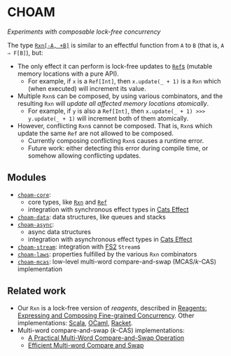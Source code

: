 <!--

   SPDX-License-Identifier: Apache-2.0
   Copyright 2016-2021 Daniel Urban and contributors listed in NOTICE.txt

   Licensed under the Apache License, Version 2.0 (the "License");
   you may not use this file except in compliance with the License.
   You may obtain a copy of the License at

       http://www.apache.org/licenses/LICENSE-2.0

   Unless required by applicable law or agreed to in writing, software
   distributed under the License is distributed on an "AS IS" BASIS,
   WITHOUT WARRANTIES OR CONDITIONS OF ANY KIND, either express or implied.
   See the License for the specific language governing permissions and
   limitations under the License.

--->

# CHOAM

*Experiments with composable lock-free concurrency*

The type [`Rxn[-A, +B]`](core/src/main/scala/dev/tauri/choam/Rxn.scala)
is similar to an effectful function from `A` to `B` (that is, `A ⇒ F[B]`), but:

- The only effect it can perform is lock-free updates to
  [`Ref`s](core/src/main/scala/dev/tauri/choam/Ref.scala)
  (mutable memory locations with a pure API).
  - For example, if `x` is a `Ref[Int]`, then `x.update(_ + 1)` is a `Rxn` which
    (when executed) will increment its value.
- Multiple `Rxn`s can be composed, by using various combinators,
  and the resulting `Rxn` will *update all affected memory locations atomically*.
  - For example, if `y` is also a `Ref[Int]`, then `x.update(_ + 1) >>> y.update(_ + 1)`
    will increment both of them atomically.
- However, conflicting `Rxn`s cannot be composed. That is, `Rxn`s which
  update the same `Ref` are not allowed to be composed.
  - Currently composing conflicting `Rxn`s causes a runtime error.
  - Future work: either detecting this error during compile time,
    or somehow allowing conflicting updates.

## Modules

- [`choam-core`](core/src/main/scala/dev/tauri/choam/):
  - core types, like
    [`Rxn`](core/src/main/scala/dev/tauri/choam/Rxn.scala) and
    [`Ref`](core/src/main/scala/dev/tauri/choam/Ref.scala)
  - integration with synchronous effect types in
    [Cats Effect](https://github.com/typelevel/cats-effect)
- [`choam-data`](data/src/main/scala/dev/tauri/choam/data/):
  data structures, like queues and stacks
- [`choam-async`](async/src/main/scala/dev/tauri/choam/async/):
  - async data structures
  - integration with asynchronous effect types in
    [Cats Effect](https://github.com/typelevel/cats-effect)
- [`choam-stream`](stream/src/main/scala/dev/tauri/choam/stream/):
  integration with [FS2](https://github.com/typelevel/fs2) `Stream`s
- [`choam-laws`](laws/src/main/scala/dev/tauri/choam/laws/):
  properties fulfilled by the various `Rxn` combinators
- [`choam-mcas`](mcas/shared/src/main/scala/dev/tauri/choam/mcas/):
  low-level multi-word compare-and-swap (MCAS/*k*-CAS) implementation

## Related work

- Our `Rxn` is a lock-free version of *reagents*, described in [Reagents:
  Expressing and Composing Fine-grained Concurrency](https://people.mpi-sws.org/~turon/reagents.pdf). Other implementations:
  [Scala](https://github.com/aturon/ChemistrySet),
  [OCaml](https://github.com/ocamllabs/reagents),
  [Racket](https://github.com/aturon/Caper).
- Multi-word compare-and-swap (*k*-CAS) implementations:
  - [A Practical Multi-Word Compare-and-Swap Operation](
    https://www.cl.cam.ac.uk/research/srg/netos/papers/2002-casn.pdf)
  - [Efficient Multi-word Compare and Swap](
    https://arxiv.org/pdf/2008.02527.pdf)
